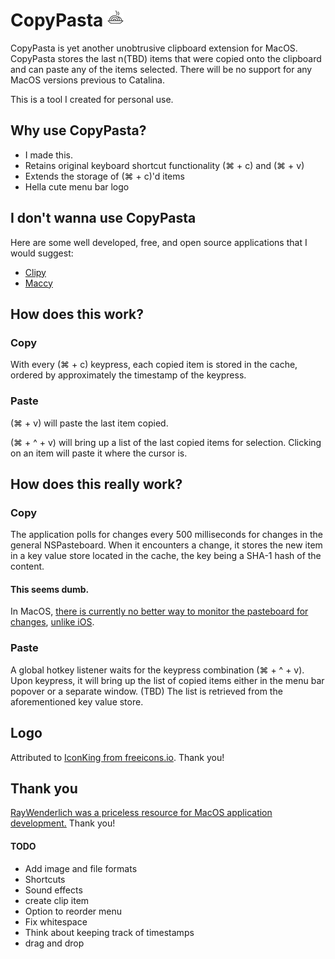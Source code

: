 # CopyPasta ![pasta image](https://github.com/emberOwl/CopyPasta/raw/master/CopyPasta/Assets.xcassets/pasta.imageset/pasta.png "pasta")

CopyPasta is yet another unobtrusive clipboard extension for MacOS. CopyPasta stores the last n(TBD) items that were copied onto the clipboard and can paste any of the items selected. There will be no support for any MacOS versions previous to Catalina.

This is a tool I created for personal use.

## Why use CopyPasta?

- I made this.
- Retains original keyboard shortcut functionality (⌘ + c) and (⌘ + v)
- Extends the storage of (⌘ + c)'d items
- Hella cute menu bar logo

## I don't wanna use CopyPasta

Here are some well developed, free, and open source applications that I would suggest:
- [Clipy](https://github.com/Clipy/Clipy)
- [Maccy](https://github.com/p0deje/Maccy)

## How does this work?

### Copy

With every (⌘ + c) keypress, each copied item is stored in the cache, ordered by approximately the timestamp of the keypress.

### Paste

(⌘ + v) will paste the last item copied.

(⌘ + ^ + v) will bring up a list of the last copied items for selection. Clicking on an item will paste it where the cursor is.

## How does this **really** work?

### Copy

The application polls for changes every 500 milliseconds for changes in the general NSPasteboard. When it encounters a change, it stores the new item in a key value store located in the cache, the key being a SHA-1 hash of the content.  

#### This seems dumb.

In MacOS, [there is currently no better way to monitor the pasteboard for changes](https://stackoverflow.com/a/5033480), [unlike iOS](https://developer.apple.com/documentation/uikit/uipasteboard/1622104-changednotification).

### Paste

A global hotkey listener waits for the keypress combination (⌘ + ^ + v). Upon keypress, it will bring up the list of copied items either in the menu bar popover or a separate window. (TBD) The list is retrieved from the aforementioned key value store.

## Logo
Attributed to [IconKing from freeicons.io](https://freeicons.io/restaurant-and-food-icons/restaurant-pasta-icon-icon). Thank you!

## Thank you
[RayWenderlich was a priceless resource for MacOS application development.](https://www.raywenderlich.com/) Thank you!

#### TODO
- Add image and file formats
- Shortcuts
- Sound effects
- create clip item
- Option to reorder menu
- Fix whitespace
- Think about keeping track of timestamps
- drag and drop
